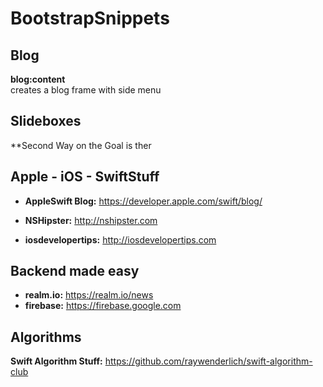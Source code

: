# BootstrapSnippets

## Blog 

**blog:content**  
creates a blog frame with side menu 



## Slideboxes

**Second Way on the Goal is ther


## Apple - iOS - SwiftStuff

+ **AppleSwift Blog:** https://developer.apple.com/swift/blog/

+ **NSHipster:**  http://nshipster.com

- **iosdevelopertips:** http://iosdevelopertips.com


## Backend made easy
+ **realm.io:** https://realm.io/news
+ **firebase:** https://firebase.google.com

## Algorithms

**Swift Algorithm Stuff:** https://github.com/raywenderlich/swift-algorithm-club

